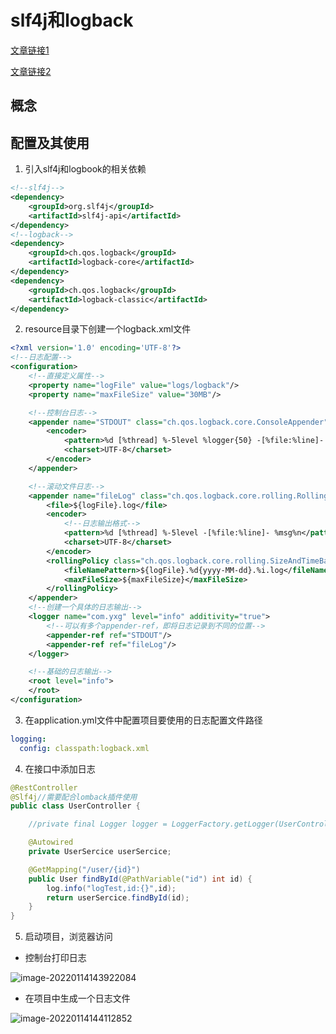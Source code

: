 # slf4j和logback

[文章链接1](https://cloud.tencent.com/developer/article/1698344)

[文章链接2](https://juejin.cn/post/6844903790349385735)

## 概念



## 配置及其使用



1. 引入slf4j和logbook的相关依赖

```xml
<!--slf4j-->
<dependency>
    <groupId>org.slf4j</groupId>
    <artifactId>slf4j-api</artifactId>
</dependency>
<!--logback-->
<dependency>
    <groupId>ch.qos.logback</groupId>
    <artifactId>logback-core</artifactId>
</dependency>
<dependency>
    <groupId>ch.qos.logback</groupId>
    <artifactId>logback-classic</artifactId>
</dependency>
```



2. resource目录下创建一个logback.xml文件

```xml
<?xml version='1.0' encoding='UTF-8'?>
<!--日志配置-->
<configuration>
    <!--直接定义属性-->
    <property name="logFile" value="logs/logback"/>
    <property name="maxFileSize" value="30MB"/>

    <!--控制台日志-->
    <appender name="STDOUT" class="ch.qos.logback.core.ConsoleAppender">
        <encoder>
            <pattern>%d [%thread] %-5level %logger{50} -[%file:%line]- %msg%n</pattern>
            <charset>UTF-8</charset>
        </encoder>
    </appender>

	<!--滚动文件日志-->
    <appender name="fileLog" class="ch.qos.logback.core.rolling.RollingFileAppender">
        <file>${logFile}.log</file>
        <encoder>
        	<!--日志输出格式-->
            <pattern>%d [%thread] %-5level -[%file:%line]- %msg%n</pattern>
            <charset>UTF-8</charset>
        </encoder>
        <rollingPolicy class="ch.qos.logback.core.rolling.SizeAndTimeBasedRollingPolicy">
            <fileNamePattern>${logFile}.%d{yyyy-MM-dd}.%i.log</fileNamePattern>
            <maxFileSize>${maxFileSize}</maxFileSize>
        </rollingPolicy>
    </appender>
    <!--创建一个具体的日志输出-->
    <logger name="com.yxg" level="info" additivity="true">
    	<!--可以有多个appender-ref，即将日志记录到不同的位置-->
        <appender-ref ref="STDOUT"/>
        <appender-ref ref="fileLog"/>
    </logger>

    <!--基础的日志输出-->
    <root level="info">
    </root>
</configuration>
```



3. 在application.yml文件中配置项目要使用的日志配置文件路径

```yaml
logging:
  config: classpath:logback.xml
```



4. 在接口中添加日志

```java
@RestController
@Slf4j//需要配合lomback插件使用
public class UserController {

    //private final Logger logger = LoggerFactory.getLogger(UserController.class);

    @Autowired
    private UserSercice userSercice;

    @GetMapping("/user/{id}")
    public User findById(@PathVariable("id") int id) {
        log.info("logTest,id:{}",id);
        return userSercice.findById(id);
    }
}
```



5. 启动项目，浏览器访问

- 控制台打印日志

![image-20220114143922084](https://yxgspace.oss-cn-beijing.aliyuncs.com/img/202201141439189.png)



- 在项目中生成一个日志文件

![image-20220114144112852](https://yxgspace.oss-cn-beijing.aliyuncs.com/img/202201141441075.png)